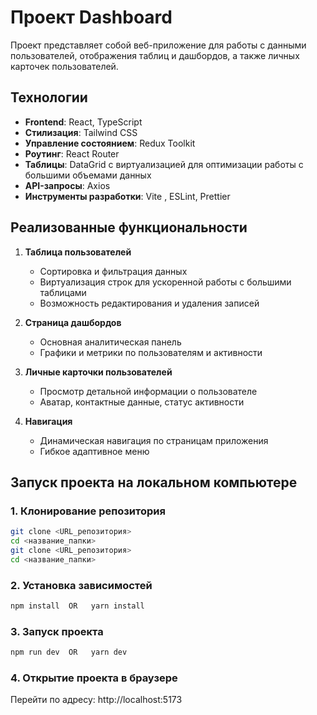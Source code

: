 # Проект Dashboard

Проект представляет собой веб-приложение для работы с данными пользователей, отображения таблиц и дашбордов, а также личных карточек пользователей.  

## Технологии

- **Frontend**: React, TypeScript  
- **Стилизация**: Tailwind CSS  
- **Управление состоянием**: Redux Toolkit  
- **Роутинг**: React Router  
- **Таблицы**: DataGrid с виртуализацией для оптимизации работы с большими объемами данных  
- **API-запросы**: Axios  
- **Инструменты разработки**: Vite , ESLint, Prettier  

## Реализованные функциональности

1. **Таблица пользователей**  
   - Сортировка и фильтрация данных  
   - Виртуализация строк для ускоренной работы с большими таблицами  
   - Возможность редактирования и удаления записей  

2. **Страница дашбордов**  
   - Основная аналитическая панель  
   - Графики и метрики по пользователям и активности  

3. **Личные карточки пользователей**  
   - Просмотр детальной информации о пользователе  
   - Аватар, контактные данные, статус активности  

4. **Навигация**  
   - Динамическая навигация по страницам приложения  
   - Гибкое адаптивное меню  

## Запуск проекта на локальном компьютере

### 1. Клонирование репозитория
```bash
git clone <URL_репозитория>
cd <название_папки>
git clone <URL_репозитория>
cd <название_папки>
```

### 2. Установка зависимостей
```bash
npm install  OR   yarn install
```

### 3. Запуск проекта
```bash
npm run dev  OR   yarn dev
```

### 4. Открытие проекта в браузере
Перейти по адресу: http://localhost:5173 
